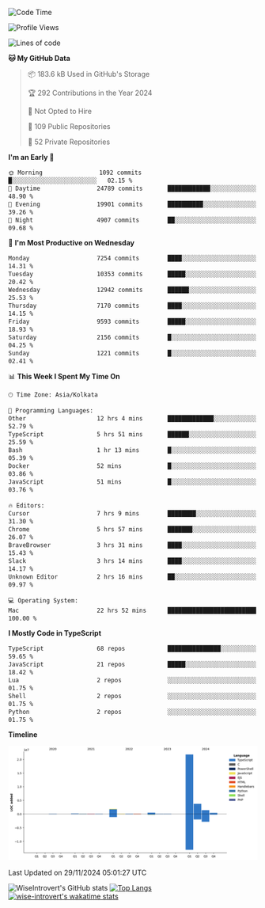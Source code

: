 <!--START_SECTION:waka-->
![Code Time](http://img.shields.io/badge/Code%20Time-1%2C902%20hrs%2040%20mins-blue)

![Profile Views](http://img.shields.io/badge/Profile%20Views-1-blue)

![Lines of code](https://img.shields.io/badge/From%20Hello%20World%20I%27ve%20Written-30.3%20million%20lines%20of%20code-blue)

**🐱 My GitHub Data** 

> 📦 183.6 kB Used in GitHub's Storage 
 > 
> 🏆 292 Contributions in the Year 2024
 > 
> 🚫 Not Opted to Hire
 > 
> 📜 109 Public Repositories 
 > 
> 🔑 52 Private Repositories 
 > 
**I'm an Early 🐤** 

```text
🌞 Morning                1092 commits        █░░░░░░░░░░░░░░░░░░░░░░░░   02.15 % 
🌆 Daytime                24789 commits       ████████████░░░░░░░░░░░░░   48.90 % 
🌃 Evening                19901 commits       ██████████░░░░░░░░░░░░░░░   39.26 % 
🌙 Night                  4907 commits        ██░░░░░░░░░░░░░░░░░░░░░░░   09.68 % 
```
📅 **I'm Most Productive on Wednesday** 

```text
Monday                   7254 commits        ████░░░░░░░░░░░░░░░░░░░░░   14.31 % 
Tuesday                  10353 commits       █████░░░░░░░░░░░░░░░░░░░░   20.42 % 
Wednesday                12942 commits       ██████░░░░░░░░░░░░░░░░░░░   25.53 % 
Thursday                 7170 commits        ████░░░░░░░░░░░░░░░░░░░░░   14.15 % 
Friday                   9593 commits        █████░░░░░░░░░░░░░░░░░░░░   18.93 % 
Saturday                 2156 commits        █░░░░░░░░░░░░░░░░░░░░░░░░   04.25 % 
Sunday                   1221 commits        █░░░░░░░░░░░░░░░░░░░░░░░░   02.41 % 
```


📊 **This Week I Spent My Time On** 

```text
🕑︎ Time Zone: Asia/Kolkata

💬 Programming Languages: 
Other                    12 hrs 4 mins       █████████████░░░░░░░░░░░░   52.79 % 
TypeScript               5 hrs 51 mins       ██████░░░░░░░░░░░░░░░░░░░   25.59 % 
Bash                     1 hr 13 mins        █░░░░░░░░░░░░░░░░░░░░░░░░   05.39 % 
Docker                   52 mins             █░░░░░░░░░░░░░░░░░░░░░░░░   03.86 % 
JavaScript               51 mins             █░░░░░░░░░░░░░░░░░░░░░░░░   03.76 % 

🔥 Editors: 
Cursor                   7 hrs 9 mins        ████████░░░░░░░░░░░░░░░░░   31.30 % 
Chrome                   5 hrs 57 mins       ███████░░░░░░░░░░░░░░░░░░   26.07 % 
BraveBrowser             3 hrs 31 mins       ████░░░░░░░░░░░░░░░░░░░░░   15.43 % 
Slack                    3 hrs 14 mins       ████░░░░░░░░░░░░░░░░░░░░░   14.17 % 
Unknown Editor           2 hrs 16 mins       ██░░░░░░░░░░░░░░░░░░░░░░░   09.97 % 

💻 Operating System: 
Mac                      22 hrs 52 mins      █████████████████████████   100.00 % 
```

**I Mostly Code in TypeScript** 

```text
TypeScript               68 repos            ███████████████░░░░░░░░░░   59.65 % 
JavaScript               21 repos            █████░░░░░░░░░░░░░░░░░░░░   18.42 % 
Lua                      2 repos             ░░░░░░░░░░░░░░░░░░░░░░░░░   01.75 % 
Shell                    2 repos             ░░░░░░░░░░░░░░░░░░░░░░░░░   01.75 % 
Python                   2 repos             ░░░░░░░░░░░░░░░░░░░░░░░░░   01.75 % 
```



**Timeline**

![Lines of Code chart](https://raw.githubusercontent.com/wise-introvert/wise-introvert/master/assets/bar_graph.png)


 Last Updated on 29/11/2024 05:01:27 UTC
<!--END_SECTION:waka-->

![WiseIntrovert's GitHub stats](https://github-readme-stats.vercel.app/api?username=wise-introvert&count_private=true&show_icons=true)
[![Top Langs](https://github-readme-stats.vercel.app/api/top-langs/?username=wise-introvert&langs_count=10)](https://github.com/anuraghazra/github-readme-stats)
[![wise-introvert's wakatime stats](https://github-readme-stats.vercel.app/api/wakatime?username=wiseintrovert)](https://github.com/anuraghazra/github-readme-stats)
